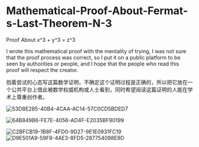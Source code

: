 # Mathematical-Proof-About-Fermat-s-Last-Theorem-N-3
Proof About x^3 + y^3 = z^3

I wrote this mathematical proof with the mentality of trying, I was not sure that the proof process was correct, so I put it on a public platform to be seen by authorities or people, and I hope that the people who read this proof will respect the creator.

抱着尝试的心态写这篇数学证明，不确定这个证明过程是正确的，所以把它放在一个公共平台上借此被数学权威机构或人士看到，同时希望阅读这篇证明的人能在学术上尊重创作者。

![53D8E285-40B4-4CAA-AC14-57C0CD5BDED7](https://user-images.githubusercontent.com/121736407/210163303-b621d00b-287f-4008-81c3-203a017399fd.jpeg)

![64B849B6-FE7E-4056-AD4F-E2035BF90199](https://user-images.githubusercontent.com/121736407/210163314-293885d2-2d52-4d25-a7f5-d2ccec590b58.jpeg)


![C2BFCB19-1B8F-4FD0-9D27-9E1E0931FC19](https://user-images.githubusercontent.com/121736407/210163393-22e9733a-af7b-4e7c-902e-afbaeb8ce1fb.jpeg)
![D9E501A9-59F8-4AE3-8FD5-287754098E9D](https://user-images.githubusercontent.com/121736407/210163396-8f4d7432-f200-4675-b355-e35092adf2cc.jpeg)














